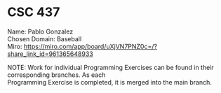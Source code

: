# CSC 437
Name: Pablo Gonzalez  
Chosen Domain: Baseball  
Miro: https://miro.com/app/board/uXjVN7PNZ0c=/?share_link_id=961365648933

NOTE: Work for individual Programming Exercises can be found in their corresponding branches. As each  
Programming Exercise is completed, it is merged into the main branch.
